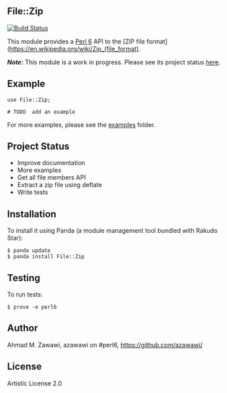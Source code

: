 ## File::Zip

[![Build Status](https://travis-ci.org/azawawi/perl6-file-zip.svg?branch=master)](https://travis-ci.org/azawawi/perl6-file-zip)

This module provides a [Perl 6](http://perl6.org) API to the [ZIP file format](https://en.wikipedia.org/wiki/Zip_(file_format).

***Note:*** This module is a work in progress. Please see its project status [here](https://github.com/azawawi/perl6-file-zip/blob/master/README.md#project-status).

## Example

```Perl6
use File::Zip;

# TODO  add an example
```

For more examples, please see the [examples](examples) folder.

## Project Status

- Improve documentation
- More examples
- Get all file members API
- Extract a zip file using deflate
- Write tests

## Installation

To install it using Panda (a module management tool bundled with Rakudo Star):

```
$ panda update
$ panda install File::Zip
```

## Testing

To run tests:

```
$ prove -e perl6
```

## Author

Ahmad M. Zawawi, azawawi on #perl6, https://github.com/azawawi/

## License

Artistic License 2.0
